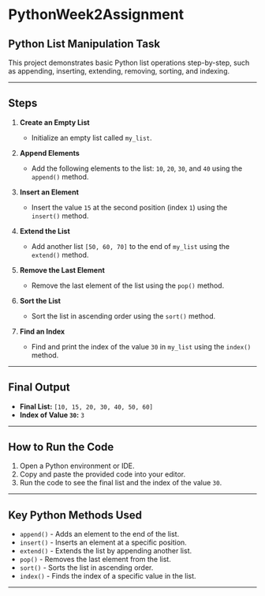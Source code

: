 # PythonWeek2Assignment
## Python List Manipulation Task

This project demonstrates basic Python list operations step-by-step, such as appending, inserting, extending, removing, sorting, and indexing.

---

## Steps

1. **Create an Empty List**
   - Initialize an empty list called `my_list`.

2. **Append Elements**
   - Add the following elements to the list: `10`, `20`, `30`, and `40` using the `append()` method.

3. **Insert an Element**
   - Insert the value `15` at the second position (index `1`) using the `insert()` method.

4. **Extend the List**
   - Add another list `[50, 60, 70]` to the end of `my_list` using the `extend()` method.

5. **Remove the Last Element**
   - Remove the last element of the list using the `pop()` method.

6. **Sort the List**
   - Sort the list in ascending order using the `sort()` method.

7. **Find an Index**
   - Find and print the index of the value `30` in `my_list` using the `index()` method.

---

## Final Output

- **Final List:** `[10, 15, 20, 30, 40, 50, 60]`
- **Index of Value `30`:** `3`

---

## How to Run the Code

1. Open a Python environment or IDE.
2. Copy and paste the provided code into your editor.
3. Run the code to see the final list and the index of the value `30`.

---

## Key Python Methods Used

- `append()` - Adds an element to the end of the list.
- `insert()` - Inserts an element at a specific position.
- `extend()` - Extends the list by appending another list.
- `pop()` - Removes the last element from the list.
- `sort()` - Sorts the list in ascending order.
- `index()` - Finds the index of a specific value in the list.

---

